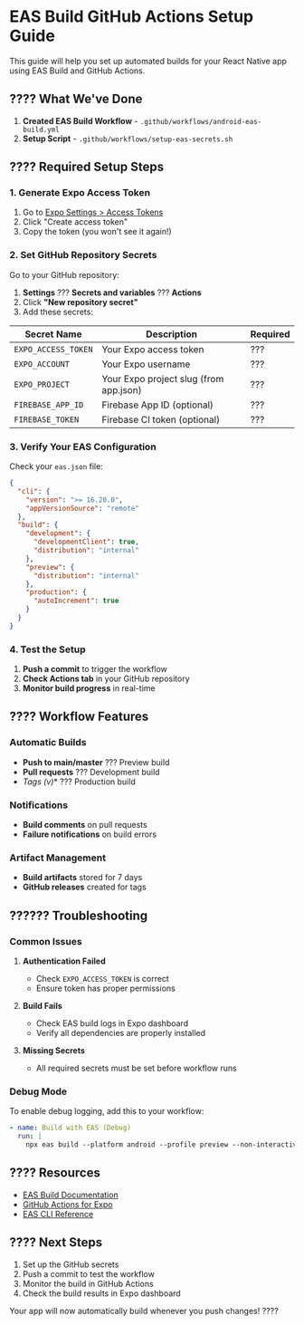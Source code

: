 # EAS Build GitHub Actions Setup Guide

This guide will help you set up automated builds for your React Native app using EAS Build and GitHub Actions.

## ???? What We've Done

1. **Created EAS Build Workflow** - `.github/workflows/android-eas-build.yml`
2. **Setup Script** - `.github/workflows/setup-eas-secrets.sh`

## ???? Required Setup Steps

### 1. Generate Expo Access Token

1. Go to [Expo Settings > Access Tokens](https://expo.dev/settings/access-tokens)
2. Click "Create access token"
3. Copy the token (you won't see it again!)

### 2. Set GitHub Repository Secrets

Go to your GitHub repository:
1. **Settings** ??? **Secrets and variables** ??? **Actions**
2. Click **"New repository secret"**
3. Add these secrets:

| Secret Name | Description | Required |
|-------------|-------------|----------|
| `EXPO_ACCESS_TOKEN` | Your Expo access token | ??? |
| `EXPO_ACCOUNT` | Your Expo username | ??? |
| `EXPO_PROJECT` | Your Expo project slug (from app.json) | ??? |
| `FIREBASE_APP_ID` | Firebase App ID (optional) | ??? |
| `FIREBASE_TOKEN` | Firebase CI token (optional) | ??? |

### 3. Verify Your EAS Configuration

Check your `eas.json` file:
```json
{
  "cli": {
    "version": ">= 16.20.0",
    "appVersionSource": "remote"
  },
  "build": {
    "development": {
      "developmentClient": true,
      "distribution": "internal"
    },
    "preview": {
      "distribution": "internal"
    },
    "production": {
      "autoIncrement": true
    }
  }
}
```

### 4. Test the Setup

1. **Push a commit** to trigger the workflow
2. **Check Actions tab** in your GitHub repository
3. **Monitor build progress** in real-time

## ???? Workflow Features

### Automatic Builds
- **Push to main/master** ??? Preview build
- **Pull requests** ??? Development build  
- **Tags (v*)** ??? Production build

### Notifications
- **Build comments** on pull requests
- **Failure notifications** on build errors

### Artifact Management
- **Build artifacts** stored for 7 days
- **GitHub releases** created for tags

## ?????? Troubleshooting

### Common Issues

1. **Authentication Failed**
   - Check `EXPO_ACCESS_TOKEN` is correct
   - Ensure token has proper permissions

2. **Build Fails**
   - Check EAS build logs in Expo dashboard
   - Verify all dependencies are properly installed

3. **Missing Secrets**
   - All required secrets must be set before workflow runs

### Debug Mode

To enable debug logging, add this to your workflow:
```yaml
- name: Build with EAS (Debug)
  run: |
    npx eas build --platform android --profile preview --non-interactive --verbose
```

## ???? Resources

- [EAS Build Documentation](https://docs.expo.dev/build/)
- [GitHub Actions for Expo](https://docs.expo.dev/workflow/continuous-integration/)
- [EAS CLI Reference](https://docs.expo.dev/workflow/expo-cli/)

## ???? Next Steps

1. Set up the GitHub secrets
2. Push a commit to test the workflow
3. Monitor the build in GitHub Actions
4. Check the build results in Expo dashboard

Your app will now automatically build whenever you push changes! ????
